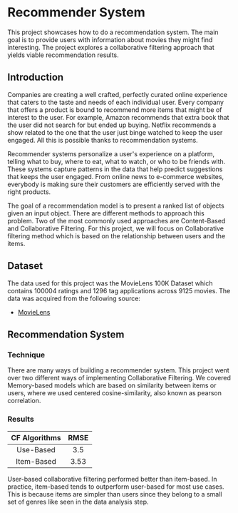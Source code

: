 # Recommender System

This project showcases how to do a recommendation system. The main goal is to provide users with 
information about movies they might find interesting. The project explores a collaborative filtering 
approach that yields viable recommendation results.

## Introduction

Companies are creating a well crafted, perfectly curated online experience that caters to the taste 
and needs of each individual user. Every company that offers a product is bound to recommend more 
items that might be of interest to the user. For example, Amazon recommends that extra book that the 
user did not search for but ended up buying. Netflix recommends a show related to the one that the 
user just binge watched to keep the user engaged. All this is possible thanks to recommendation 
systems.

Recommender systems personalize a user's experience on a platform, telling what to buy, where to 
eat, what to watch, or who to be friends with. These systems capture patterns in the data that help 
predict suggestions that keeps the user engaged. From online news to e-commerce websites, everybody 
is making sure their customers are efficiently served with the right products. 

The goal of a recommendation model is to present a ranked list of objects given an input object. 
There are different methods to approach this problem. Two of the most commonly used approaches are 
Content-Based and Collaborative Filtering. For this project, we will focus on Collaborative filtering method which is based on the relationship between users and the items. 

## Dataset

The data used for this project was the MovieLens 100K Dataset which contains 
100004 ratings and 1296 tag applications across 9125 movies. The data was acquired 
from the following source:

- [MovieLens](http://grouplens.org/datasets/movielens/)

## Recommendation System

### Technique

There are many ways of building a recommender system. This project went over two different ways of implementing Collaborative Filtering. We covered Memory-based models which are based on similarity between items or users, where we used centered cosine-similarity, also known as pearson correlation.

### Results

| CF Algorithms | RMSE          |
|:-------------:|:-------------:| 
| Use-Based     | 3.5           | 
| Item-Based    | 3.53          |  

User-based collaborative filtering performed better than item-based. In practice, item-based tends to outperform user-based for most use cases. This is because items are simpler than users since they belong to a small set of genres like seen in the data analysis step.
